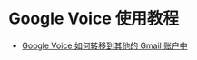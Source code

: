 # Google Voice 使用教程

* [Google Voice 如何转移到其他的 Gmail 账户中](https://github.com/googlevoicehub/GoogleVoice/issues/2)
